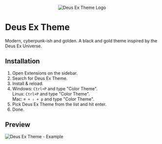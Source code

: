 <p align="center"><img alt="Deus Ex Theme Logo" src="https://i.imgur.com/YmDQ9uB.png"></p>

# Deus Ex Theme
Modern, cyberpunk-ish and golden. A black and gold theme inspired by the Deus Ex Universe.

## Installation

1. Open Extensions on the sidebar.
2. Search for Deus Ex Theme.
3. Install & reload.
4. Windows: `Ctrl+P` and type "Color Theme".</br>
   Linux: `Ctrl+P` and type "Color Theme".</br>
   Mac: `⌘ + ⇧ + p` and type "Color Theme".
5. Pick Deus Ex Theme from the list and hit enter.
6. Done.

## Preview

![Deus Ex Theme - Example](https://i.imgur.com/jf28BMX.png)
